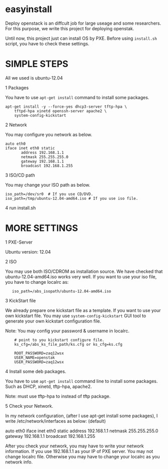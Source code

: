 easyinstall
===========

Deploy openstack is an diffcult job for large useage and some researchers.
For this purpose, we write this project for deploying openstak.

Until now, this project just can install OS by PXE. Before using `install.sh`
script, you have to check these settings.

SIMPLE STEPS
============

All we used is ubuntu-12.04

1 Packages

  You have to use `apt-get install` command to install some packages.


    apt-get install -y --force-yes dhcp3-server tftp-hpa \
        tftpd-hpa xinetd openssh-server apache2 \
        system-config-kickstart


2 Network

  You may configure you network as below. 


    auto eth0
    iface inet eth0 static
           address 192.168.1.1
           netmask 255.255.255.0
           gateway 192.168.1.1
           broadcast 192.168.1.255


3 ISO/CD path

  You may change your ISO path as below.


    iso_path=/dev/sr0  # If you use CD/DVD.
    iso_path=/tmp/ubuntu-12.04-amd64.iso # If you use iso file.


4 run install.sh  


MORE SETTINGS
=============

1 PXE-Server

  Ubuntu version: 12.04

2 ISO

  You may use both ISO/CDROM as installation source. We have checked that
  ubuntu-12.04-amd64.iso works very well. If you want to use your iso file, 
  you have to change localrc as:

       iso_path=/abs_isopath/ubuntu-12.04-amd64.iso

3 KickStart file

  We already prepare one kickstart file as a template. If you want to use your
  own kickstart file. You may use `system-config-kickstart` GUI tool to generate
  your own kickstart configuration file.

  Note: You may config your password & username in localrc.
        
        # point to you kickstart configure file.
        ks_cfg=/abs_ks_file_path/ks.cfg or ks_cfg=ks.cfg

        ROOT_PASSWORD=zaq12wsx
        USER_NAME=openstak
        USER_PASSWORD=zaq12wsx

4 Install some deb packages.

  You have to use `apt-get install` command line to install some packages. Such
  as DHCP, xinetd, tftp-hpa, apache2.

  Note: must use tftp-hpa to instead of tftp package.

5 Check your Network.

  In my network configuration, (after I use apt-get install some packages), I
  write /etc/network/interfaces as below: (default)


  auto eth0
  iface inet eth0 static
       address 192.168.1.1
       netmask 255.255.255.0
       gateway 192.168.1.1
       broadcast 192.168.1.255


  After you check your network, you may have to write your network information.
  If you use 192.168.1.1 as your IP of PXE server. You may not change localrc
  file. Otherwise you may have to change your localrc as you network info.
